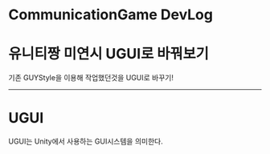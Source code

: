 # CommunicationGame DevLog

# 유니티짱 미연시 UGUI로 바꿔보기

기존 GUYStyle을 이용해 작업했던것을 UGUI로 바꾸기!

------------
# UGUI
  UGUI는 Unity에서 사용하는 GUI시스템을 의미한다. 
  
